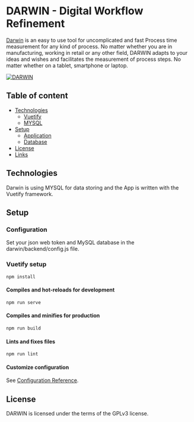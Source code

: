 DARWIN - **D**igit**a**l Wo**r**kflo**w** Ref**in**ement
======================

[Darwin](https://darwin.kmpc.de) is an easy to use tool for uncomplicated and fast
Process time measurement for any kind of process. No matter whether you are in manufacturing,
working in retail or any other field, DARWIN adapts to your
ideas and wishes and facilitates the measurement of process steps.
No matter whether on a tablet, smartphone or laptop. 

[![DARWIN](https://darwin.kmpc.de/wp-content/uploads/2020/05/Dawin.png)](https://darwin.kmpc.de/)


## Table of content
- [Technologies](#technologies)
    - [Vuetify](https://vuetifyjs.com/)
    - [MYSQL](https://www.mysql.com/)
- [Setup](#setup)
    - [Application](#application)
    - [Database](#database)
- [License](#license)
- [Links](#links)

## Technologies

Darwin is using MYSQL for data storing and the App is written with the Vuetify framework. 

## Setup

### Configuration 

Set your json web token and MySQL database in the darwin/backend/config.js file.

### Vuetify setup
```
npm install
```

#### Compiles and hot-reloads for development
```
npm run serve
```

#### Compiles and minifies for production
```
npm run build
```

#### Lints and fixes files
```
npm run lint
```

#### Customize configuration
See [Configuration Reference](https://cli.vuejs.org/config/).


## License

DARWIN is licensed under the terms of the GPLv3 license.